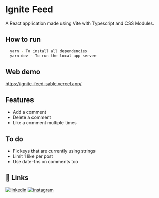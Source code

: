 
# Ignite Feed

A React application made using Vite with Typescript and CSS Modules.

## How to run

```bash
  yarn - To install all dependencies
  yarn dev - To run the local app server
```

## Web demo
https://ignite-feed-sable.vercel.app/

## Features

- Add a comment
- Delete a comment
- Like a comment multiple times

## To do

- Fix keys that are currently using strings
- Limit 1 like per post
- Use date-fns on comments too

## 🔗 Links

[![linkedin](https://img.shields.io/badge/LinkedIn-0077B5?style=for-the-badge&logo=linkedin&logoColor=white)](https://www.linkedin.com/in/allan-kr%C3%BCger-4a8b03b5/)
[![instagram](https://img.shields.io/badge/Instagram-E4405F?style=for-the-badge&logo=instagram&logoColor=white)](https://www.instagram.com/allanfkruger)

